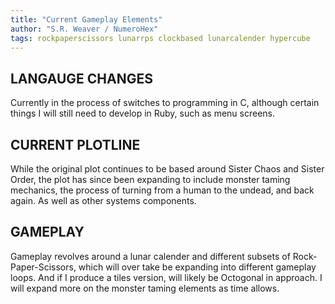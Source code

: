 ```yaml
---
title: "Current Gameplay Elements"
author: "S.R. Weaver / NumeroHex"
tags: rockpaperscissors lunarrps clockbased lunarcalender hypercube
---
```

## LANGAUGE CHANGES
Currently in the process of switches to programming in C, although certain things I will still need to develop in Ruby, such as menu screens.

## CURRENT PLOTLINE
While the original plot continues to be based around Sister Chaos and Sister Order, the plot has since been expanding to include monster taming mechanics, the process of turning from a human to the undead, and back again. As well as other systems components.

## GAMEPLAY
Gameplay revolves around a lunar calender and different subsets of Rock-Paper-Scissors, which will over take be expanding into different gameplay loops. And if I produce a tiles version, will likely be Octogonal in approach. I will expand more on the monster taming elements as time allows.
